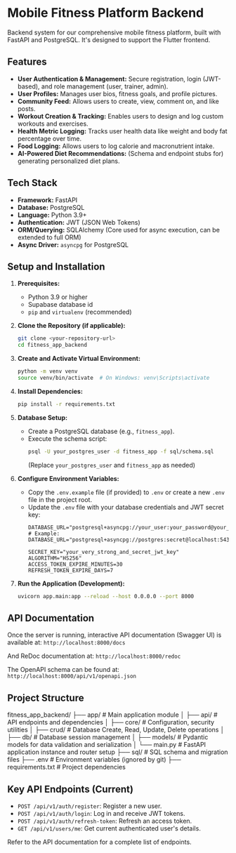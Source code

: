 # Mobile Fitness Platform Backend

Backend system for our comprehensive mobile fitness platform, built with FastAPI and PostgreSQL. It's designed to support the Flutter frontend.

## Features

*   **User Authentication & Management:** Secure registration, login (JWT-based), and role management (user, trainer, admin).
*   **User Profiles:** Manages user bios, fitness goals, and profile pictures.
*   **Community Feed:** Allows users to create, view, comment on, and like posts.
*   **Workout Creation & Tracking:** Enables users to design and log custom workouts and exercises.
*   **Health Metric Logging:** Tracks user health data like weight and body fat percentage over time.
*   **Food Logging:** Allows users to log calorie and macronutrient intake.
*   **AI-Powered Diet Recommendations:** (Schema and endpoint stubs for) generating personalized diet plans.

## Tech Stack

*   **Framework:** FastAPI
*   **Database:** PostgreSQL
*   **Language:** Python 3.9+
*   **Authentication:** JWT (JSON Web Tokens)
*   **ORM/Querying:** SQLAlchemy (Core used for async execution, can be extended to full ORM)
*   **Async Driver:** `asyncpg` for PostgreSQL

## Setup and Installation

1.  **Prerequisites:**
    *   Python 3.9 or higher
    *   Supabase database id
    *   `pip` and `virtualenv` (recommended)

2.  **Clone the Repository (if applicable):**
    ```bash
    git clone <your-repository-url>
    cd fitness_app_backend
    ```

3.  **Create and Activate Virtual Environment:**
    ```bash
    python -m venv venv
    source venv/bin/activate  # On Windows: venv\Scripts\activate
    ```

4.  **Install Dependencies:**
    ```bash
    pip install -r requirements.txt
    ```

5.  **Database Setup:**
    *   Create a PostgreSQL database (e.g., `fitness_app`).
    *   Execute the schema script:
        ```bash
        psql -U your_postgres_user -d fitness_app -f sql/schema.sql
        ```
        (Replace `your_postgres_user` and `fitness_app` as needed)

6.  **Configure Environment Variables:**
    *   Copy the `.env.example` file (if provided) to `.env` or create a new `.env` file in the project root.
    *   Update the `.env` file with your database credentials and JWT secret key:
        ```env
        DATABASE_URL="postgresql+asyncpg://your_user:your_password@your_host:your_port/your_database"
        # Example: DATABASE_URL="postgresql+asyncpg://postgres:secret@localhost:5432/fitness_app"

        SECRET_KEY="your_very_strong_and_secret_jwt_key"
        ALGORITHM="HS256"
        ACCESS_TOKEN_EXPIRE_MINUTES=30
        REFRESH_TOKEN_EXPIRE_DAYS=7
        ```

7.  **Run the Application (Development):**
    ```bash
    uvicorn app.main:app --reload --host 0.0.0.0 --port 8000
    ```

## API Documentation

Once the server is running, interactive API documentation (Swagger UI) is available at:
`http://localhost:8000/docs`

And ReDoc documentation at:
`http://localhost:8000/redoc`

The OpenAPI schema can be found at:
`http://localhost:8000/api/v1/openapi.json`

## Project Structure
fitness_app_backend/
├── app/ # Main application module
│ ├── api/ # API endpoints and dependencies
│ ├── core/ # Configuration, security utilities
│ ├── crud/ # Database Create, Read, Update, Delete operations
│ ├── db/ # Database session management
│ ├── models/ # Pydantic models for data validation and serialization
│ └── main.py # FastAPI application instance and router setup
├── sql/ # SQL schema and migration files
├── .env # Environment variables (ignored by git)
├── requirements.txt # Project dependencies


## Key API Endpoints (Current)

*   `POST /api/v1/auth/register`: Register a new user.
*   `POST /api/v1/auth/login`: Log in and receive JWT tokens.
*   `POST /api/v1/auth/refresh-token`: Refresh an access token.
*   `GET /api/v1/users/me`: Get current authenticated user's details.

Refer to the API documentation for a complete list of endpoints.